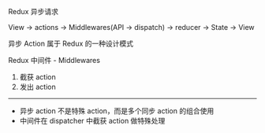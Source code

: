 Redux 异步请求

View -> actions -> Middlewares(API -> dispatch) -> reducer -> State -> View

异步 Action 属于 Redux 的一种设计模式

Redux 中间件 - Middlewares

1. 截获 action
2. 发出 action

---

- 异步 action 不是特殊 action，而是多个同步 action 的组合使用
- 中间件在 dispatcher 中截获 action 做特殊处理
